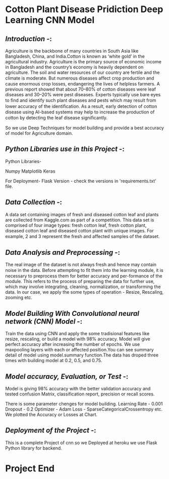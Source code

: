 # **Cotton Plant Disease Pridiction Deep Learning CNN Model**

## *Introduction* -:
Agriculture is the backbone of many countries in South Asia like Bangladesh, China, and India.Cotton is known as ‘white gold’ in the agricultural industry. Agriculture is the primary source of economic income in Bangladesh and the country’s economy is heavily dependent on agriculture. The soil and water resources of our country are fertile and the climate is moderate. But numerous diseases aﬀect crop production and cause enormous crop losses, endangering the lives of helpless farmers. A previous report showed that about 70–80% of cotton diseases were leaf diseases and 30–20% were pest diseases. Experts typically use bare eyes to ﬁnd and identify such plant diseases and pests which may result from lower accuracy of the identiﬁcation. As a result, early detection of cotton disease using AI-based systems may help to increase the production of cotton by detecting the leaf disease signiﬁcantly.

So we use Deep Techniques for model building and provide a best accuracy of model for Agriculture domain.

## *Python Libraries use in this Project* -:
Python Libraries-

Numpy
Matplotlib
Keras

For Deployment-
Flask
Version - check the versions in 'requirements.txt' file.

## *Data Collection* -:
A data set containing images of fresh and diseased cotton leaf and plants are collected from Kaggle.com as part of a competition. This data set is comprised of four image types: fresh cotton leaf, fresh cotton plant, diseased cotton leaf and diseased cotton plant with unique images. For example, 2 and 3 represent the fresh and aﬀected samples of the dataset.

## *Data Analysis and Preprocessing* -:
The real image of the dataset is not always fresh and hence may contain noise in the data. Before attempting to ﬁt them into the learning module, it is necessary to preprocess them for better accuracy and per-formance of the module. This refers to the process of preparing the data for further use, which may involve integrating, cleaning, normalization, or transforming the data. In our case, we apply the some types of operation - Resize, Rescaling, zooming etc.

## *Model Building With Convolutional neural network (CNN) Model* -:
Train the data using CNN and apply the some tradisional features like resize, rescaling, or build a model with 98% accuracy. Model will give perfect accuracy after increasing the number of epochs. We use maxpooling layers with each or affected position.You can see summary detail of model using model.summary function.The data has droped three times with building model at 0.2, 0.5, and 0.75.

## *Model accuracy, Evaluation, or Test* -:
Model is giving 98% accuracy with the better validation accuracy and
tested confusion Matrix, classification report, precision or recall scores.

There is some parameter chenges for model building.
Learning Rate  - 0.001
Dropout        - 0.2
Optimizer      - Adam
Loss           - SparseCategoricalCrossentropy
etc.
We plotted the Accuracy or Losses at Chart.

## *Deployment of the Project* -:
This is a complete Project of cnn so we Deployed at heroku
we use Flask Python library for backend.

# **Project End**